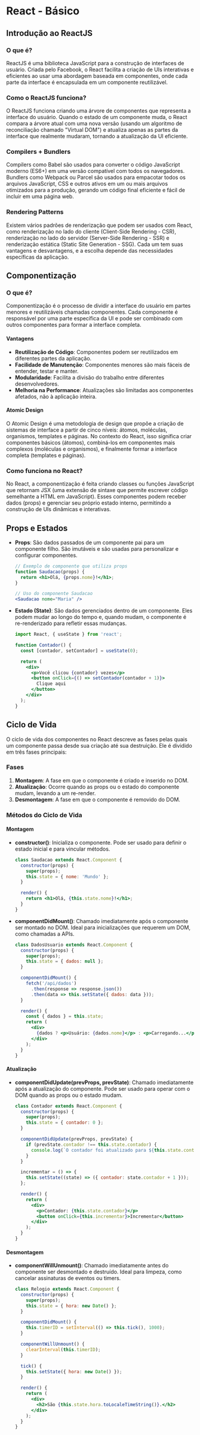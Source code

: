 # React - Básico

## Introdução ao ReactJS

### O que é?

ReactJS é uma biblioteca JavaScript para a construção de interfaces de usuário. Criada pelo Facebook, o React facilita a criação de UIs interativas e eficientes ao usar uma abordagem baseada em componentes, onde cada parte da interface é encapsulada em um componente reutilizável.

### Como o ReactJS funciona?

O ReactJS funciona criando uma árvore de componentes que representa a interface do usuário. Quando o estado de um componente muda, o React compara a árvore atual com uma nova versão (usando um algoritmo de reconciliação chamado "Virtual DOM") e atualiza apenas as partes da interface que realmente mudaram, tornando a atualização da UI eficiente.

### Compilers + Bundlers

Compilers como Babel são usados para converter o código JavaScript moderno (ES6+) em uma versão compatível com todos os navegadores. Bundlers como Webpack ou Parcel são usados para empacotar todos os arquivos JavaScript, CSS e outros ativos em um ou mais arquivos otimizados para a produção, gerando um código final eficiente e fácil de incluir em uma página web.

### Rendering Patterns

Existem vários padrões de renderização que podem ser usados com React, como renderização no lado do cliente (Client-Side Rendering - CSR), renderização no lado do servidor (Server-Side Rendering - SSR) e renderização estática (Static Site Generation - SSG). Cada um tem suas vantagens e desvantagens, e a escolha depende das necessidades específicas da aplicação.

## Componentização

### O que é?

Componentização é o processo de dividir a interface do usuário em partes menores e reutilizáveis chamadas componentes. Cada componente é responsável por uma parte específica da UI e pode ser combinado com outros componentes para formar a interface completa.

#### Vantagens

- **Reutilização de Código**: Componentes podem ser reutilizados em diferentes partes da aplicação.
- **Facilidade de Manutenção**: Componentes menores são mais fáceis de entender, testar e manter.
- **Modularidade**: Facilita a divisão do trabalho entre diferentes desenvolvedores.
- **Melhoria na Performance**: Atualizações são limitadas aos componentes afetados, não à aplicação inteira.

#### Atomic Design

O Atomic Design é uma metodologia de design que propõe a criação de sistemas de interface a partir de cinco níveis: átomos, moléculas, organismos, templates e páginas. No contexto do React, isso significa criar componentes básicos (átomos), combiná-los em componentes mais complexos (moléculas e organismos), e finalmente formar a interface completa (templates e páginas).

### Como funciona no React?

No React, a componentização é feita criando classes ou funções JavaScript que retornam JSX (uma extensão de sintaxe que permite escrever código semelhante a HTML em JavaScript). Esses componentes podem receber dados (props) e gerenciar seu próprio estado interno, permitindo a construção de UIs dinâmicas e interativas.

## Props e Estados

- **Props**: São dados passados de um componente pai para um componente filho. São imutáveis e são usadas para personalizar e configurar componentes.

    ```jsx
    // Exemplo de componente que utiliza props
    function Saudacao(props) {
      return <h1>Olá, {props.nome}!</h1>;
    }

    // Uso do componente Saudacao
    <Saudacao nome="Maria" />
    ```

- **Estado (State)**: São dados gerenciados dentro de um componente. Eles podem mudar ao longo do tempo e, quando mudam, o componente é re-renderizado para refletir essas mudanças.

    ```jsx
    import React, { useState } from 'react';

    function Contador() {
      const [contador, setContador] = useState(0);

      return (
        <div>
          <p>Você clicou {contador} vezes</p>
          <button onClick={() => setContador(contador + 1)}>
            Clique aqui
          </button>
        </div>
      );
    }
    ```

## Ciclo de Vida

O ciclo de vida dos componentes no React descreve as fases pelas quais um componente passa desde sua criação até sua destruição. Ele é dividido em três fases principais:

### Fases

1. **Montagem**: A fase em que o componente é criado e inserido no DOM.
2. **Atualização**: Ocorre quando as props ou o estado do componente mudam, levando a um re-render.
3. **Desmontagem**: A fase em que o componente é removido do DOM.

### Métodos do Ciclo de Vida

#### Montagem

- **constructor()**: Inicializa o componente. Pode ser usado para definir o estado inicial e para vincular métodos.

    ```jsx
    class Saudacao extends React.Component {
      constructor(props) {
        super(props);
        this.state = { nome: 'Mundo' };
      }

      render() {
        return <h1>Olá, {this.state.nome}!</h1>;
      }
    }
    ```

- **componentDidMount()**: Chamado imediatamente após o componente ser montado no DOM. Ideal para inicializações que requerem um DOM, como chamadas a APIs.

    ```jsx
    class DadosUsuario extends React.Component {
      constructor(props) {
        super(props);
        this.state = { dados: null };
      }

      componentDidMount() {
        fetch('/api/dados')
          .then(response => response.json())
          .then(data => this.setState({ dados: data }));
      }

      render() {
        const { dados } = this.state;
        return (
          <div>
            {dados ? <p>Usuário: {dados.nome}</p> : <p>Carregando...</p>}
          </div>
        );
      }
    }
    ```

#### Atualização

- **componentDidUpdate(prevProps, prevState)**: Chamado imediatamente após a atualização do componente. Pode ser usado para operar com o DOM quando as props ou o estado mudam.

    ```jsx
    class Contador extends React.Component {
      constructor(props) {
        super(props);
        this.state = { contador: 0 };
      }

      componentDidUpdate(prevProps, prevState) {
        if (prevState.contador !== this.state.contador) {
          console.log(`O contador foi atualizado para ${this.state.contador}`);
        }
      }

      incrementar = () => {
        this.setState((state) => ({ contador: state.contador + 1 }));
      };

      render() {
        return (
          <div>
            <p>Contador: {this.state.contador}</p>
            <button onClick={this.incrementar}>Incrementar</button>
          </div>
        );
      }
    }
    ```

#### Desmontagem

- **componentWillUnmount()**: Chamado imediatamente antes do componente ser desmontado e destruído. Ideal para limpeza, como cancelar assinaturas de eventos ou timers.

    ```jsx
    class Relogio extends React.Component {
      constructor(props) {
        super(props);
        this.state = { hora: new Date() };
      }

      componentDidMount() {
        this.timerID = setInterval(() => this.tick(), 1000);
      }

      componentWillUnmount() {
        clearInterval(this.timerID);
      }

      tick() {
        this.setState({ hora: new Date() });
      }

      render() {
        return (
          <div>
            <h2>São {this.state.hora.toLocaleTimeString()}.</h2>
          </div>
        );
      }
    }
    ```